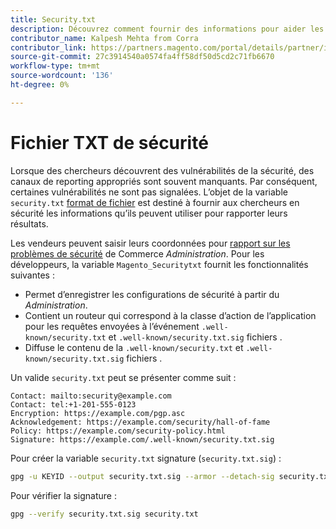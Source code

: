 ```yaml
---
title: Security.txt
description: Découvrez comment fournir des informations pour aider les chercheurs en sécurité à signaler les vulnérabilités.
contributor_name: Kalpesh Mehta from Corra
contributor_link: https://partners.magento.com/portal/details/partner/id/70/
source-git-commit: 27c3914540a0574fa4ff58df50d5cd2c71fb6670
workflow-type: tm+mt
source-wordcount: '136'
ht-degree: 0%

---
```



# Fichier TXT de sécurité

Lorsque des chercheurs découvrent des vulnérabilités de la sécurité, des canaux de reporting appropriés sont souvent manquants. Par conséquent, certaines vulnérabilités ne sont pas signalées. L’objet de la variable `security.txt` [format de fichier](https://datatracker.ietf.org/doc/html/draft-foudil-securitytxt-09) est destiné à fournir aux chercheurs en sécurité les informations qu’ils peuvent utiliser pour rapporter leurs résultats.

Les vendeurs peuvent saisir leurs coordonnées pour [rapport sur les problèmes de sécurité](https://docs.magento.com/user-guide/stores/security-issue-reporting.html) de Commerce _Administration_. Pour les développeurs, la variable `Magento_Securitytxt` fournit les fonctionnalités suivantes :

- Permet d’enregistrer les configurations de sécurité à partir du _Administration_.
- Contient un routeur qui correspond à la classe d’action de l’application pour les requêtes envoyées à l’événement `.well-known/security.txt` et `.well-known/security.txt.sig` fichiers .
- Diffuse le contenu de la `.well-known/security.txt` et `.well-known/security.txt.sig` fichiers .

Un valide `security.txt` peut se présenter comme suit :

```text
Contact: mailto:security@example.com
Contact: tel:+1-201-555-0123
Encryption: https://example.com/pgp.asc
Acknowledgement: https://example.com/security/hall-of-fame
Policy: https://example.com/security-policy.html
Signature: https://example.com/.well-known/security.txt.sig
```

Pour créer la variable `security.txt` signature (`security.txt.sig`) :

```bash
gpg -u KEYID --output security.txt.sig --armor --detach-sig security.txt
```

Pour vérifier la signature :

```bash
gpg --verify security.txt.sig security.txt
```
